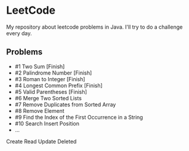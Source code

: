 # LeetCode
My repository about leetcode problems in Java.
I'll try to do a challenge every day.

## Problems
- #1 Two Sum [Finish]
- #2 Palindrome Number [Finish]
- #3 Roman to Integer [Finish]
- #4 Longest Common Prefix [Finish]
- #5 Valid Parentheses [Finish]
- #6 Merge Two Sorted Lists
- #7 Remove Duplicates from Sorted Array
- #8 Remove Element
- #9 Find the Index of the First Occurrence in a String
- #10 Search Insert Position
- ...


Create
Read
Update
Deleted

